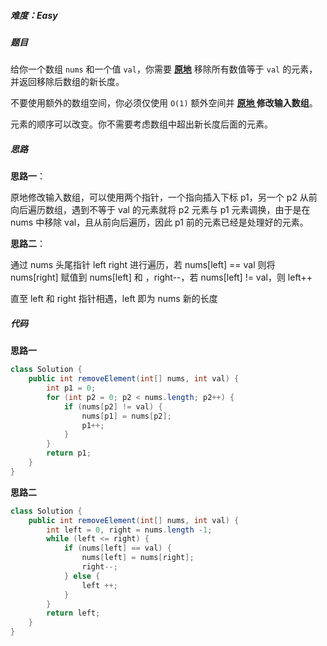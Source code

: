 ##### 难度：Easy

##### 题目

给你一个数组 `nums` 和一个值 `val`，你需要 **[原地](https://baike.baidu.com/item/原地算法)** 移除所有数值等于 `val` 的元素，并返回移除后数组的新长度。

不要使用额外的数组空间，你必须仅使用 `O(1)` 额外空间并 **[原地 ](https://baike.baidu.com/item/原地算法)修改输入数组**。

元素的顺序可以改变。你不需要考虑数组中超出新长度后面的元素。

##### 思路

**思路一**：

原地修改输入数组，可以使用两个指针，一个指向插入下标 p1，另一个 p2 从前向后遍历数组，遇到不等于 val 的元素就将 p2 元素与 p1 元素调换，由于是在 nums 中移除 val，且从前向后遍历，因此 p1 前的元素已经是处理好的元素。

**思路二**：

通过 nums 头尾指针 left right 进行遍历，若 nums[left] == val 则将 nums[right]  赋值到 nums[left] 和 ，right--，若 nums[left] != val，则 left++

直至 left 和 right 指针相遇，left 即为 nums 新的长度

##### 代码

**思路一**

```java
class Solution {
    public int removeElement(int[] nums, int val) {
        int p1 = 0;
        for (int p2 = 0; p2 < nums.length; p2++) {
            if (nums[p2] != val) {
                nums[p1] = nums[p2];
                p1++;
            }
        }
        return p1;
    }
}
```

**思路二**

```java
class Solution {
    public int removeElement(int[] nums, int val) {
        int left = 0, right = nums.length -1;
        while (left <= right) {
            if (nums[left] == val) {
                nums[left] = nums[right];
                right--;
            } else {
                left ++;
            }
        }
        return left;
    }
}
```

